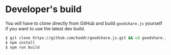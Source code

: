 # Developer's build

You will have to clone directly from GitHub and build `goodshare.js` yourself if you want to use the latest dev build.

``` bash
$ git clone https://github.com/koddr/goodshare.js.git && cd goodshare.js
$ npm install
$ npm run build
```